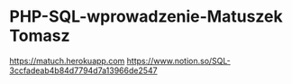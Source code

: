 # PHP-SQL-wprowadzenie-Matuszek Tomasz
https://matuch.herokuapp.com
https://www.notion.so/SQL-3ccfadeab4b84d7794d7a13966de2547
